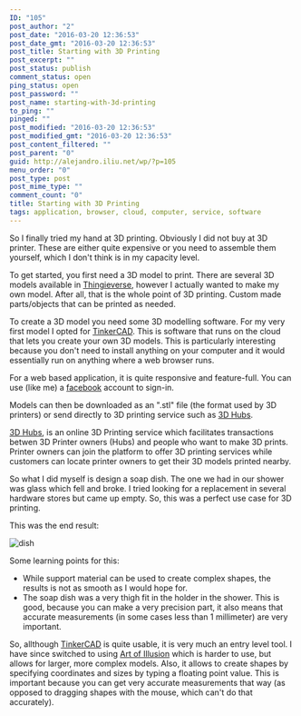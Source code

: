 ```yaml
---
ID: "105"
post_author: "2"
post_date: "2016-03-20 12:36:53"
post_date_gmt: "2016-03-20 12:36:53"
post_title: Starting with 3D Printing
post_excerpt: ""
post_status: publish
comment_status: open
ping_status: open
post_password: ""
post_name: starting-with-3d-printing
to_ping: ""
pinged: ""
post_modified: "2016-03-20 12:36:53"
post_modified_gmt: "2016-03-20 12:36:53"
post_content_filtered: ""
post_parent: "0"
guid: http://alejandro.iliu.net/wp/?p=105
menu_order: "0"
post_type: post
post_mime_type: ""
comment_count: "0"
title: Starting with 3D Printing
tags: application, browser, cloud, computer, service, software
---
```


So I finally tried my hand at 3D printing. Obviously I did not buy at 3D printer. These are either quite expensive or you need to assemble them yourself, which I don't think is in my capacity level.

To get started, you first need a 3D model to print. There are several 3D models available in [Thingieverse](http://www.thingiverse.com/), however I actually wanted to make my own model. After all, that is the whole point of 3D printing. Custom made parts/objects that can be printed as needed.

To create a 3D model you need some 3D modelling software. For my very first model I opted for [TinkerCAD](https://www.tinkercad.com/). This is software that runs on the cloud that lets you create your own 3D models. This is particularly interesting because you don't need to install anything on your computer and it would essentially run on anything where a web browser runs.

For a web based application, it is quite responsive and feature-full. You can use (like me) a [facebook](http://www.facebook.com/) account to sign-in.

Models can then be downloaded as an ".stl" file (the format used by 3D printers) or send directly to 3D printing service such as [3D Hubs](https://www.3dhubs.com/).

[3D Hubs](https://www.3dhubs.com/), is an online 3D Printing service which facilitates transactions betwen 3D Printer owners (Hubs) and people who want to make 3D prints. Printer owners can join the platform to offer 3D printing services while customers can locate printer owners to get their 3D models printed nearby.

So what I did myself is design a soap dish. The one we had in our shower was glass which fell and broke. I tried looking for a replacement in several hardware stores but came up empty. So, this was a perfect use case for 3D printing.

This was the end result:

![dish]({static}/images/2016/soapdish.png)

Some learning points for this:

*   While support material can be used to create complex shapes, the results is not as smooth as I would hope for.
*   The soap dish was a very thigh fit in the holder in the shower. This is good, because you can make a very precision part, it also means that accurate measurements (in some cases less than 1 millimeter) are very important.

So, allthough [TinkerCAD](https://www.tinkercad.com/) is quite usable, it is very much an entry level tool. I have since switched to using [Art of Illusion](http://www.artofillusion.org/) which is harder to use, but allows for larger, more complex models. Also, it allows to create shapes by specifying coordinates and sizes by typing a floating point value. This is important because you can get very accurate measurements that way (as opposed to dragging shapes with the mouse, which can't do that accurately).
